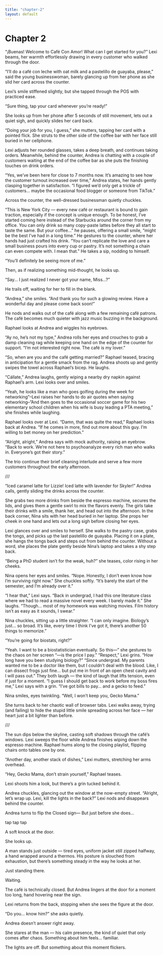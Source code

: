 ```yaml
---
title: "chapter-2"
layout: default
---
```


<link rel="stylesheet" href="{{ '/assets/css/custom.css' | relative_url }}">

# Chapter 2

“¡Buenas! Welcome to Café Con Amor! What can I get started for you?” Lexi beams, her warmth effortlessly drawing in every customer who walked through the door.

“I’ll do a café con leche with oat milk and a pastelillo de guayaba, please,” said the young businesswoman, barely glancing up from her phone as she slid her card across the counter.

Lexi’s smile stiffened slightly, but she tapped through the POS with practiced ease.

“Sure thing, tap your card whenever you’re ready!”

She looks up from her phone after 5 seconds of still movement, lets out a quiet sigh, and quickly slides her card back. 

“Doing your job for you, I guess,” she mutters, tapping her card with a pointed flick. She struts to the other side of the coffee bar with her face still buried in her cellphone.

Lexi adjusts her rounded glasses, takes a deep breath, and continues taking orders. Meanwhile, behind the counter, Andrea is chatting with a couple of customers waiting at the end of the coffee bar as she puts the finishing touches on drink orders.

“Yes, we’ve been here for close to 7 months now. It’s amazing to see how the customer turnout increased over time,” Andrea states, her hands gently clasping together in satisfaction. “I figured we’d only get a trickle of customers… maybe the occasional food blogger or someone from TikTok.”

Across the counter, the well-dressed businessman quietly chuckles. 

“This is New York City — every new café or restaurant is bound to gain traction, especially if the concept is unique enough. To be honest, I’ve started coming here instead of the Starbucks around the corner from my office. You can only drink so many copy-paste lattes before they all start to taste the same. But your coffee…” he pauses, offering a small smile, “might be the best I’ve had in a long time.” He gestures to the counter, where her hands had just crafted his drink. “You can’t replicate the love and care a small business pours into every cup or pastry. It’s not something a chain can even compete with. I mean that.”
He takes a sip, nodding to himself. 

“You’ll definitely be seeing more of me.”

Then, as if realizing something mid-thought, he looks up.

“Say… I just realized I never got your name, Miss…?”

He trails off, waiting for her to fill in the blank.

“Andrea,” she smiles. “And thank you for such a glowing review. Have a wonderful day and please come back soon!”

He nods and walks out of the café along with a few remaining café patrons. The café becomes much quieter with jazz music buzzing in the background.

Raphael looks at Andrea and wiggles his eyebrows.

“Ay no, he’s not my type,” Andrea rolls her eyes and crouches to grab a damp cleaning rag while keeping one hand on the edge of the counter for support. “I’m not interested right now. The café is my lover.”

“So, when are you and the café getting married?” Raphael teased, bracing in anticipation for a gentle smack from the rag. Andrea shoots up and gently swipes the towel across Raphael’s bicep. He laughs.

“Cállate,” Andrea laughs, gently wiping a nearby dry napkin against Raphael’s arm. Lexi looks over and smiles.

“Yeah, he looks like a man who goes golfing during the week for networking”–Lexi raises her hands to do air quotes when saying networking–”And then goes to the occasional soccer game for his two elementary school children when his wife is busy leading a PTA meeting,” she finishes while laughing.

Raphael looks over at Lexi. “Damn, that was quite the read,” Raphael looks back at Andrea. “If he comes in more, find out more about this guy. I’m willing to bet money on her prediction.”

“Alright, alright,” Andrea says with mock authority, raising an eyebrow. “Back to work. We’re not here to psychoanalyze every rich man who walks in. Everyone’s got their story.”

The trio continue their brief cleaning interlude and serve a few more customers throughout the early afternoon.

///

“Iced caramel latte for Lizzie! Iced latte with lavender for Skyler!” Andrea calls, gently sliding the drinks across the counter.


She grabs two more drinks from beside the espresso machine, secures the lids, and gives them a gentle swirl to mix the flavors evenly. The girls take their drinks with a smile, thank her, and head out into the afternoon.
In the back corner, Nina sits with her head buried in her laptop. She props her cheek in one hand and lets out a long sigh before closing her eyes.

Lexi glances over and smiles to herself. She walks to the pastry case, grabs the tongs, and picks up the last pastelillo de guayaba. Placing it on a plate, she hangs the tongs back and steps out from behind the counter.
Without a word, she places the plate gently beside Nina’s laptop and takes a shy step back.

“Being a PhD student isn’t for the weak, huh?” she teases, color rising in her cheeks.

Nina opens her eyes and smiles. “Nope. Honestly, I don’t even know how I’m surviving right now.” She chuckles softly. “It’s barely the start of the semester, and I’m already over it.”

“I hear that,” Lexi says. “Back in undergrad, I had this one literature class where we had to read a massive novel every week. I barely made it.”
She laughs. “Though… most of my homework was watching movies. Film history isn’t as easy as it sounds, I swear.”

Nina chuckles, sitting up a little straighter. “I can only imagine. Biology’s just… so broad. It’s like, every time I think I’ve got it, there’s another 50 things to memorize.”

“You’re going for biostats, right?”

“Yeah. I want to be a biostatistician eventually. So this—” she gestures to the chaos on her screen “—is the price I pay.”
“Respect,” Lexi grins. “How long have you been studying biology?”
“Since undergrad. My parents wanted me to be a doctor like them, but I couldn’t deal with the blood. Like, I can dissect frogs just fine… but put me in front of an open chest cavity and I will pass out.”
They both laugh — the kind of laugh that lifts tension, even if just for a moment.
“I guess I should get back to work before my boss fires me,” Lexi says with a grin. “I’ve got bills to pay… and a gecko to feed.”

Nina smiles, eyes twinkling. “Well, I won’t keep you, Gecko Mama.”

She turns back to her chaotic wall of browser tabs. Lexi walks away, trying (and failing) to hide the stupid little smile spreading across her face — her heart just a bit lighter than before.

///

The sun dips below the skyline, casting soft shadows through the café’s windows. Lexi sweeps the floor while Andrea finishes wiping down the espresso machine. Raphael hums along to the closing playlist, flipping chairs onto tables one by one.

“Another day, another stack of dishes,” Lexi mutters, stretching her arms overhead.

“Hey, Gecko Mama, don’t strain yourself,” Raphael teases.

Lexi shoots him a look, but there’s a grin tucked behind it.

Andrea chuckles, glancing out the window at the now-empty street. “Alright, let’s wrap up. Lexi, kill the lights in the back?”
Lexi nods and disappears behind the counter.

Andrea turns to flip the Closed sign—
But just before she does…

tap tap tap

A soft knock at the door.

She looks up.

A man stands just outside — tired eyes, uniform jacket still zipped halfway, a hand wrapped around a thermos. His posture is slouched from exhaustion, but there’s something steady in the way he looks at her.

Just standing there.

Waiting.

The café is technically closed. But Andrea lingers at the door for a moment too long, hand hovering near the sign.

Lexi returns from the back, stopping when she sees the figure at the door.

“Do you… know him?” she asks quietly.

Andrea doesn’t answer right away.

She stares at the man — his calm presence, the kind of quiet that only comes after chaos. Something about him feels... familiar. 

The lights are off. But something about this moment flickers.


